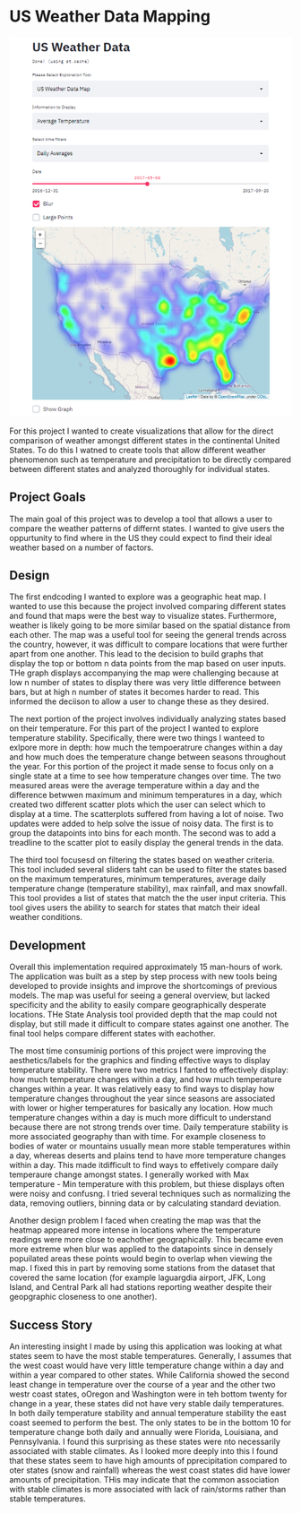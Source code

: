 # US Weather Data Mapping

![A screenshot of your application. Could be a GIF.](screenshot.png)

For this project I wanted to create visualizations that allow for the direct comparison of weather amongst different states in the continental United States. To do this I watned to create tools that allow different weather phenomenon such as temperature and precipitation to be directly compared between different states and analyzed thoroughly for individual states. 

## Project Goals

The main goal of this project was to develop a tool that allows a user to compare the weather patterns of differnt states. I wanted to give users the oppurtunity to find where in the US they could expect to find their ideal weather based on a number of factors. 

## Design

The first endcoding I wanted to explore was a geographic heat map. I wanted to use this because the project involved comparing different states and found that maps were the best way to visualize states. Furthermore, weather is likely going to be more similar based on the spatial distance from each other. The map was a useful tool for seeing the general trends across the country, however, it was difficult to compare locations that were further apart from one another. This lead to the decision to build graphs that display the top or bottom n data points from the map based on user inputs. THe graph displays accompanying the map were challenging because at low n number of states to display there was very little difference between bars, but at high n number of states it becomes harder to read. This informed the deciison to allow a user to change these as they desired. 

The next portion of the project involves individually analyzing states based on their temperature. For this part of the project I wanted to explore temperature stability. Specifically, there were two things I wanteed to exlpore more in depth: how much the tempoeratrure changes within a day and how much does the temperature change between seasons throughout the year. For this portion of the project it made sense to focus only on a single state at a time to see how temperature changes over time. The two measured areas were the average temperature within a day and the difference betwwen maximum and minimum temperatures in a day, which created two different scatter plots which the user can select which to display at a time. The scatterplots suffered from having a lot of noise. Two updates were added to help solve the issue of noisy data. The first is to group the datapoints into bins for each month. The second was to add a treadline to the scatter plot to easily display the general trends in the data.

The third tool focusesd on filtering the states based on weather criteria. This tool included several sliders taht can be used to filter the states based on the maximum temperatures, minimum temperatures, average daily temperature change (temperature stability), max rainfall, and max snowfall. This tool provides a list of states that match the the user input criteria. This tool gives users the ability to search for states that match their ideal weather conditions. 

## Development

Overall this implementation required approximately 15 man-hours of work. The application was built as a step by step process with new tools being developed to provide insights and improve the shortcomings of previous models. The map was useful for seeing a general overview, but lacked specificity and the ability to easily compare geographically desperate locations. THe State Analysis tool provided depth that the map could not display, but still made it difficult to compare states against one another. The final tool helps compare different states with eachother. 

The most time consuminig portions of this project were improving the aesthetics/labels for the graphics and finding effective ways to display temperature stability. There were two metrics I fanted to effectively display: how much temperature changes within a day, and how much temperature changes within a year. It was relatively easy to find ways to display how temperature changes throughout the year since seasons are associated with lower or higher temperatures for basically any location. How much temperature changes within a day is much more difficult to understand because there are not strong trends over time. Daily temperature stability is more associated geography than with time. For example closeness to bodies of water or mountains usually mean more stable temperatures within a day, whereas deserts and plains tend to have more temperature changes within a day. This made itdifficult to find ways to effetively compare daily temperaure change amongst states. I generally worked with Max temperature - Min temperature with this problem, but thiese displays often were noisy and confusng. I tried several techniques such as normalizing the data, removing outliers, binning data or by calculating standard deviation. 

Another design problem I faced when creating the map was that the heatmap appeared more intense in locations where the temperature readings were more close to eachother geographically. This became even more extreme when blur was applied to the datapoints since in densely popuilated areas these points would begin to overlap when viewing the map. I fixed this in part by removing some stations from the dataset that covered the same location (for example laguargdia airport, JFK, Long Island, and Central Park all had stations reporting weather despite their geopgraphic closeness to one another). 

## Success Story

An interesting insight I made by using this application was looking at what states seem to have the most stable temperatures. Generally, I assumes that the west coast would have very little temperature change within a day and within a year compared to other states. While California showed the second least change in temperature over the course of a year and the other two westr coast states, oOregon and Washington were in teh bottom twenty for change in a year, these states did not have very stable daily temperatures. In both daily temperature stability and annual temperature stability the east coast seemed to perform the best. The only states to be in the bottom 10 for temperature change both daily and annually were Florida, Louisiana, and Pennsylvania. I found this surprising as these states were nto necessarily associated with stable climates. As I looked more deeply into this I found that these states seem to have high amounts of pprecipitation compared to oter states (snow and rainfall) whereas the west coast states did have lower amounts of precipitation. THis may indicate that the common association with stable climates is more associated with lack of rain/storms rather than stable temperatures. 
